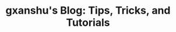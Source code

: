 ---
title: "gxanshu's Blog: Tips, Tricks, and Tutorials"
description: "Discover the extraordinary projects by gxanshu, where innovation and creativity converge. Explore captivating software endeavors, insightful coding techniques, and cutting-edge technologies that push the boundaries of development."
category: "projects"
---